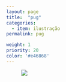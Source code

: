 ```yaml
---
layout: page
title:  "pug"
categories:
  - item: ilustração
permalink: pug

weight: 1
priority: 20
color: '#e46868'
---
```


<figure><img src="{{ site.baseurl }}/assets/pug/pug.jpg"/></figure>
